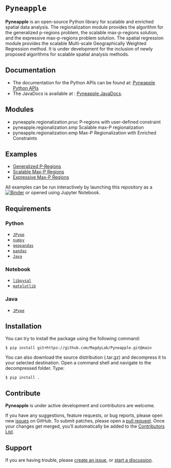 # `Pyneapple`

**Pyneapple** is an open-source Python library for scalable and enriched spatial data analysis. The regionalization module provides the algorithm for the generalized p-regions problem, the scalable max-p-regions solution, and the expressive max-p-regions problem solution. The spatial regression module provides the scalable Multi-scale Geographically Weighted Regression method. It is under development for the inclusion of newly proposed algorithms for scalable spatial analysis methods.

## Documentation

- The documentation for the Python APIs can be found at: [Pyneapple Python APIs](https://pyneapple.readthedocs.io/)
- The JavaDocs is available at : [Pyneapple JavaDocs](https://github.com/MagdyLab/Pyneapple/tree/main/JavaDoc).

## Modules


- pyneapple.regionalization.pruc
P-regions with user-defined constraint
- pyneapple.regionalization.smp
Scalable max-P regionalization
- pyneapple.regionalization.emp
Max-P Regionalization with Enriched Constraints


## Examples
- [Generalized P-Regions](https://github.com/MagdyLab/Pyneapple/blob/main/notebooks/generalized_p.ipynb)
- [Scalable Max-P Regions](https://github.com/MagdyLab/Pyneapple/blob/main/notebooks/scalable_maxp.ipynb)
- [Expressive Max-P Regions](https://github.com/MagdyLab/Pyneapple/blob/main/notebooks/expressive_max_p.ipynb)

All examples can be run interactively by launching this repository as a [![Binder](https://mybinder.org/badge_logo.svg)](https://mybinder.org/v2/gh/MagdyLab/Pyneapple/HEAD) or opened using Jupyter Notebook.

## Requirements

### Python
- [`JPype`](https://jpype.readthedocs.io/en/latest/)
- [`numpy`](https://numpy.org/devdocs/)
- [`geopandas`](https://geopandas.org/en/stable/)
- [`pandas`](https://pandas.pydata.org/)
- [`Java`](https://www.java.com/)

### Notebook
- [`libpysal`](https://github.com/pysal/libpysal)
- [`matplotlib`](https://matplotlib.org/)

### Java
- [`JPype`](https://jpype.readthedocs.io/en/latest/)


## Installation
<!--- Not on pip or conda yet --->
<!--- To get started, please make sure that [`Java`](https://www.java.com/) is installed and the environment variables are cofigured. --->
You can try to install the package using the following command:
```
$ pip install git+https://github.com/MagdyLab/Pyneapple.git@main
```

You can also download the source distribution (.tar.gz) and decompress it to your selected destination. Open a command shell and navigate to the decompressed folder. Type:
```
$ pip install .
```
## Contribute

**Pyneapple** is under active development and contributors are welcome.

If you have any suggestions, feature requests, or bug reports, please open new [issues](https://github.com/pysal/PACKAGE_NAME/issues) on GitHub. To submit patches, please open a [pull request](https://github.com/YunfanKang/Pyneapple/pulls). Once your changes get merged, you’ll automatically be added to the [Contributors List](https://github.com/YunfanKang/Pyneapple/graphs/contributors).

## Support
If you are having trouble, please [create an issue](https://github.com/YunfanKang/Pyneapple/issues), or [start a discussion](https://github.com/YunfanKang/Pyneapple/discussions).
<!---, or talk to us in the [gitter room](https://gitter.im/YunfanKang/Pyneapple).--->
   